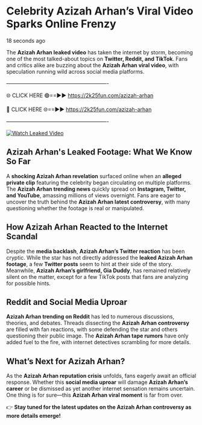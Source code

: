 # Celebrity Azizah Arhan’s Viral Video Sparks Online Frenzy

18 seconds ago

The **Azizah Arhan leaked video** has taken the internet by storm, becoming one of the most talked-about topics on **Twitter, Reddit, and TikTok**. Fans and critics alike are buzzing about the **Azizah Arhan viral video**, with speculation running wild across social media platforms.

———————————————————-

🌐 CLICK HERE 🟢==►► https://2k25fun.com/azizah-arhan

🔴 CLICK HERE 🌐==►► https://2k25fun.com/azizah-arhan

———————————————————-

[![Watch Leaked Video](https://miro.medium.com/v2/resize:fit:828/format:webp/1*cilzJN44JGOrTw9NJCrNHA.gif "Watch Leaked Video")](https://2k25fun.com/azizah-arhan)

## **Azizah Arhan's Leaked Footage: What We Know So Far**  
A **shocking Azizah Arhan revelation** surfaced online when an **alleged private clip** featuring the celebrity began circulating on multiple platforms. The **Azizah Arhan trending news** quickly spread on **Instagram, Twitter, and YouTube**, amassing millions of views overnight. Fans are eager to uncover the truth behind the **Azizah Arhan latest controversy**, with many questioning whether the footage is real or manipulated.  

## **How Azizah Arhan Reacted to the Internet Scandal**  
Despite the **media backlash**, **Azizah Arhan’s Twitter reaction** has been cryptic. While the star has not directly addressed the **leaked Azizah Arhan footage**, a few **Twitter posts** seem to hint at their side of the story. Meanwhile, **Azizah Arhan’s girlfriend, Gia Duddy**, has remained relatively silent on the matter, except for a few TikTok posts that fans are analyzing for possible hints.  

## **Reddit and Social Media Uproar**  
**Azizah Arhan trending on Reddit** has led to numerous discussions, theories, and debates. Threads dissecting the **Azizah Arhan controversy** are filled with fan reactions, with some defending the star and others questioning their public image. The **Azizah Arhan tape rumors** have only added fuel to the fire, with internet detectives scrambling for more details.  

## **What’s Next for Azizah Arhan?**  
As the **Azizah Arhan reputation crisis** unfolds, fans eagerly await an official response. Whether this **social media uproar** will damage **Azizah Arhan’s career** or be dismissed as yet another internet sensation remains uncertain. One thing is for sure—this **Azizah Arhan viral moment** is far from over.  

👉 **Stay tuned for the latest updates on the Azizah Arhan controversy as more details emerge!**  